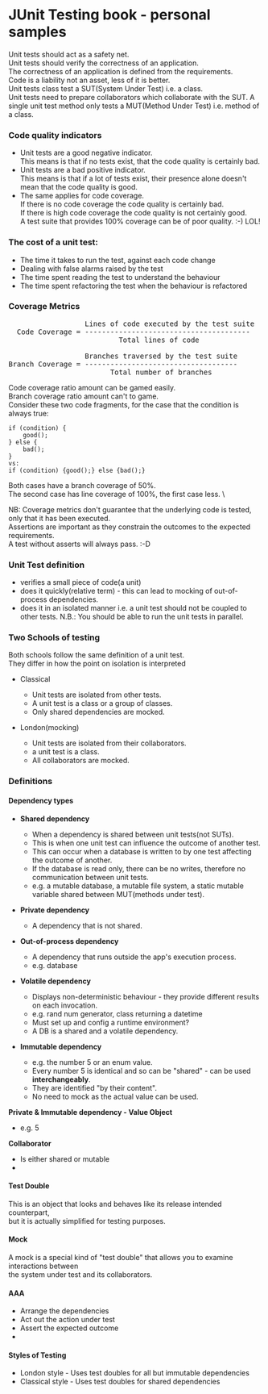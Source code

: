 # JUnit Testing book - personal samples

Unit tests should act as a safety net. \
Unit tests should verify the correctness of an application. \
The correctness of an application is defined from the requirements. \
Code is a liability not an asset, less of it is better. \
Unit tests class test a SUT(System Under Test) i.e. a class. \
Unit tests need to prepare collaborators which collaborate with the SUT.
A single unit test method only tests a MUT(Method Under Test) i.e. method of a class.


### Code quality indicators
- Unit tests are a good negative indicator. \
  This means is that if no tests exist, that the code quality is certainly bad.  
- Unit tests are a bad  positive indicator. \
  This means is that if a lot of tests exist, their presence alone doesn't mean that the code quality is good.
- The same applies for code coverage. \
  If there is no code coverage the code quality is certainly bad. \
  If there is high code coverage the code quality is not certainly good. \
  A test suite that provides 100% coverage can be of poor quality. :-) LOL!

### The cost of a unit test:
- The time it takes to run the test, against each code change
- Dealing with false alarms raised by the test
- The time spent reading the test to understand the behaviour
- The time spent refactoring the test when the behaviour is refactored

### Coverage Metrics
<pre>
                  Lines of code executed by the test suite
  Code Coverage = ---------------------------------------
                          Total lines of code

                  Branches traversed by the test suite
Branch Coverage = ------------------------------------
                        Total number of branches
</pre>

Code   coverage ratio amount can be gamed easily. \
Branch coverage ratio amount can't to game. \
Consider these two code fragments, for the case that the condition is always true:

    if (condition) {
        good();
    } else {
        bad();
    }
    vs: 
    if (condition) {good();} else {bad();}
Both cases have a branch coverage of 50%. \
The second case has line coverage of 100%, the first case less. \

NB: Coverage metrics don't guarantee that the underlying code is tested, \
only that it has been executed. \
Assertions are important as they constrain the outcomes to the expected requirements. \
A test without asserts will always pass. :-D 

### Unit Test definition
- verifies a small piece of code(a unit)
- does it quickly(relative term) - this can lead to mocking of out-of-process dependencies.
- does it in an isolated manner i.e. a unit test should not be coupled to other tests.
  N.B.: You should be able to run the unit tests in parallel.  

### Two Schools of testing
Both schools follow the same definition of a unit test. \
They differ in how the point on isolation is interpreted 
- Classical
  - Unit tests are isolated from other tests.
  - A unit test is a class or a group of classes.
  - Only shared dependencies are mocked.
  
- London(mocking)
  - Unit tests are isolated from their collaborators.
  - a unit test is a class.
  - All collaborators are mocked.


### Definitions

#### Dependency types
- **Shared dependency**
  - When a dependency is shared between unit tests(not SUTs). 
  - This is when one unit test can influence the outcome of another test.
  - This can occur when a database is written to by one test affecting the outcome of another.
  - If the database is read only, there can be no writes, therefore no communication between unit tests.
  - e.g. a mutable database, a mutable file system, a static mutable variable shared between MUT(methods under test). 


- **Private dependency**
  - A dependency that is not shared.


- **Out-of-process dependency**
  - A dependency that runs outside the app's execution process.
  - e.g. database


- **Volatile dependency**
  - Displays non-deterministic behaviour - they provide different results on each invocation.
  - e.g. rand num generator, class returning a datetime
  - Must set up and config a runtime environment?
  - A DB is a shared and a volatile dependency.


- **Immutable dependency**
  - e.g. the number 5 or an enum value.
  - Every number 5 is identical and so can be "shared" - can be used **interchangeably**.
  - They are identified "by their content". 
  - No need to mock as the actual value can be used.


**Private & Immutable dependency - Value Object**
- e.g. 5


**Collaborator**
- Is either shared or mutable
- 

#### Test Double
This is an object that looks and behaves like its release intended counterpart, \
but it is actually simplified for testing purposes.

#### Mock
A mock is a special kind of "test double" that allows you to examine interactions between \
the system under test and its collaborators.

#### AAA
- Arrange the dependencies
- Act out the action under test
- Assert the expected outcome
- 
#### Styles of Testing
- London style - Uses test doubles for all but immutable dependencies
- Classical style - Uses test doubles for shared dependencies
